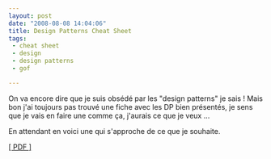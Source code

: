 ```yaml
---
layout: post
date: "2008-08-08 14:04:06"
title: Design Patterns Cheat Sheet
tags:
 - cheat sheet
 - design
 - design patterns
 - gof

---
```


On va encore dire que je suis obsédé par les "design patterns" je sais ! Mais bon j'ai toujours pas trouvé une fiche avec les DP bien présentés, je sens que je vais en faire une comme ça, j'aurais ce que je veux ...

En attendant en voici une qui s'approche de ce que je souhaite.

[[ PDF ]](http://www.mcdonaldland.info/files/designpatterns/designpatternscard.pdf)
